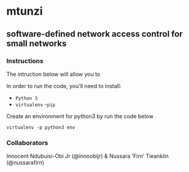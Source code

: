 # mtunzi
## software-defined network access control for small networks

### Instructions

The intruction below will allow you to 

In order to run the code, you'll need to install:
- ```Python 3```
- ```virtualenv```
-```pip```


Create an environment for python3 by run the code below


  ```    
  virtualenv -p python3 env 
  ```








### Collaborators

Innocent Ndubuisi-Obi Jr (@innoobijr) & Nussara ‘Firn’ Tieanklin (@nussarafirn)



